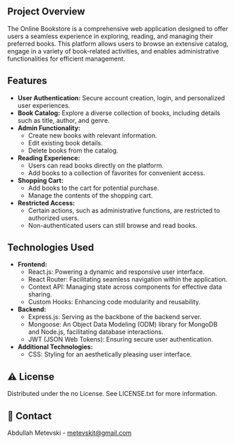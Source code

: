 
## Project Overview

The Online Bookstore is a comprehensive web application designed to offer users a seamless experience in exploring, reading, and managing their preferred books. This platform allows users to browse an extensive catalog, engage in a variety of book-related activities, and enables administrative functionalities for efficient management.

## Features

- **User Authentication:** Secure account creation, login, and personalized user experiences.
- **Book Catalog:** Explore a diverse collection of books, including details such as title, author, and genre.
- **Admin Functionality:**
  - Create new books with relevant information.
  - Edit existing book details.
  - Delete books from the catalog.
- **Reading Experience:**
  - Users can read books directly on the platform.
  - Add books to a collection of favorites for convenient access.
- **Shopping Cart:**
  - Add books to the cart for potential purchase.
  - Manage the contents of the shopping cart.
- **Restricted Access:**
  - Certain actions, such as administrative functions, are restricted to authorized users.
  - Non-authenticated users can still browse and read books.

## Technologies Used

- **Frontend:**
  - React.js: Powering a dynamic and responsive user interface.
  - React Router: Facilitating seamless navigation within the application.
  - Context API: Managing state across components for effective data sharing.
  - Custom Hooks: Enhancing code modularity and reusability.
- **Backend:**
  - Express.js: Serving as the backbone of the backend server.
  - Mongoose: An Object Data Modeling (ODM) library for MongoDB and Node.js, facilitating database interactions.
  - JWT (JSON Web Tokens): Ensuring secure user authentication.
- **Additional Technologies:**
  - CSS: Styling for an aesthetically pleasing user interface.

 ## :warning: License

Distributed under the no License. See LICENSE.txt for more information.

## :handshake: Contact

Abdullah Metevski - metevskit@gmail.com
